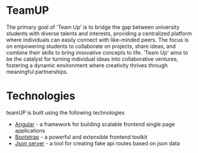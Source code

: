 # TeamUP

The primary goal of 'Team Up' is to bridge the gap between university students with diverse talents and interests, providing a centralized platform where individuals can easily connect with like-minded peers. The focus is on empowering students to collaborate on projects, share ideas, and combine their skills to bring innovative concepts to life. 'Team Up' aims to be the catalyst for turning individual ideas into collaborative ventures, fostering a dynamic environment where creativity thrives through meaningful partnerships.


# Technologies

teamUP is built using the following technologies
- [Angular](https://angular.io/) - a framework for building scalable frontend single page applications
- [Bootstrap](https://getbootstrap.com/) - a powerful and extensible frontend toolkit
- [Json server](https://www.npmjs.com/package/json-server) - a tool for creating fake api routes based on json data